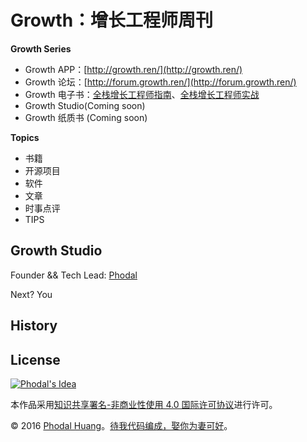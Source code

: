 # Growth：增长工程师周刊

**Growth Series**

 - Growth APP：[http://growth.ren/](http://growth.ren/)
 - Growth 论坛：[http://forum.growth.ren/](http://forum.growth.ren/)
 - Growth 电子书：[全栈增长工程师指南](https://github.com/phodal/growth-ebook)、[全栈增长工程师实战](https://github.com/phodal/growth-in-action)
 - Growth Studio(Coming soon)
 - Growth 纸质书 (Coming soon)

**Topics**

 - 书籍
 - 开源项目
 - 软件
 - 文章
 - 时事点评
 - TIPS

Growth Studio
---

Founder && Tech Lead: [Phodal](https://github.com/phodal)

Next? You

History
----


License
---

[![Phodal's Idea](http://brand.phodal.com/shields/idea-small.svg)](http://ideas.phodal.com/)

本作品采用[知识共享署名-非商业性使用 4.0 国际许可协议](http://creativecommons.org/licenses/by-nc/4.0/)进行许可。

© 2016 [Phodal Huang](http://www.phodal.com)。[待我代码编成，娶你为妻可好](http://www.xuntayizhan.com/person/ji-ke-ai-qing-zhi-er-shi-dai-wo-dai-ma-bian-cheng-qu-ni-wei-qi-ke-hao-wan/)。